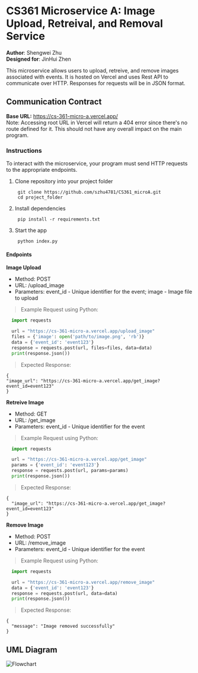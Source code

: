 # CS361 Microservice A: Image Upload, Retreival, and Removal Service

**Author**: Shengwei Zhu <br>
**Designed for**: JinHui Zhen

This microservice allows users to upload, retreive, and remove images associated with events. It is hosted on Vercel and uses Rest API to communicate over HTTP. Responses for requests will be in JSON format.

## Communication Contract

**Base URL:** https://cs-361-micro-a.vercel.app/ <br>
Note: Accessing root URL in Vercel will return a 404 error since there's no route defined for it. This should not have any overall impact on the main program.

### Instructions

To interact with the microservice, your program must send HTTP requests to the appropriate endpoints.

1. Clone repository into your project folder
   ```
    git clone https://github.com/szhu4781/CS361_microA.git
    cd project_folder
   ```
2. Install dependencies
   ```
    pip install -r requirements.txt
   ```
3. Start the app
   ```
    python index.py
   ```

#### Endpoints
**Image Upload** <br>
* Method: POST <br>
* URL: /upload_image <br>
* Parameters: event_id - Unique identifier for the event; image - Image file to upload <br>
> Example Request using Python: <br>
```index.py
  import requests

  url = "https://cs-361-micro-a.vercel.app/upload_image"
  files = {'image': open('path/to/image.png', 'rb')}
  data = {'event_id': 'event123'}
  response = requests.post(url, files=files, data=data)
  print(response.json())
```
> Expected Response: 
```
{
"image_url": "https://cs-361-micro-a.vercel.app/get_image?event_id=event123"
}
```

**Retreive Image** <br>
* Method: GET <br>
* URL: /get_image <br>
* Parameters: event_id - Unique identifier for the event <br>
> Example Request using Python: <br>
```index.py
  import requests

  url = "https://cs-361-micro-a.vercel.app/get_image"
  params = {'event_id': 'event123'}
  response = requests.post(url, params=params)
  print(response.json())
```
> Expected Response: <br>
```
{ 
  "image_url": "https://cs-361-micro-a.vercel.app/get_image?event_id=event123"
} 
```

**Remove Image** <br>
* Method: POST <br>
* URL: /remove_image <br>
* Parameters: event_id - Unique identifier for the event <br>
> Example Request using Python: <br>
```index.py
  import requests

  url = "https://cs-361-micro-a.vercel.app/remove_image"
  data = {'event_id': 'event123'}
  response = requests.post(url, data=data)
  print(response.json())
```
> Expected Response: <br>
```
{
  "message": "Image removed successfully"
}
```

## UML Diagram

![Flowchart](https://github.com/user-attachments/assets/a8cd150b-ccf4-4831-818d-c4ff85b167ad)

